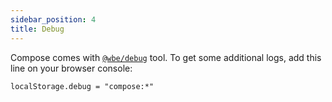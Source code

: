 ```yaml
---
sidebar_position: 4
title: Debug
---
```


Compose comes with [`@wbe/debug`](https://github.com/willybrauner/debug) tool.
To get some additional logs, add this line on your browser console:

```shell
localStorage.debug = "compose:*"
```


